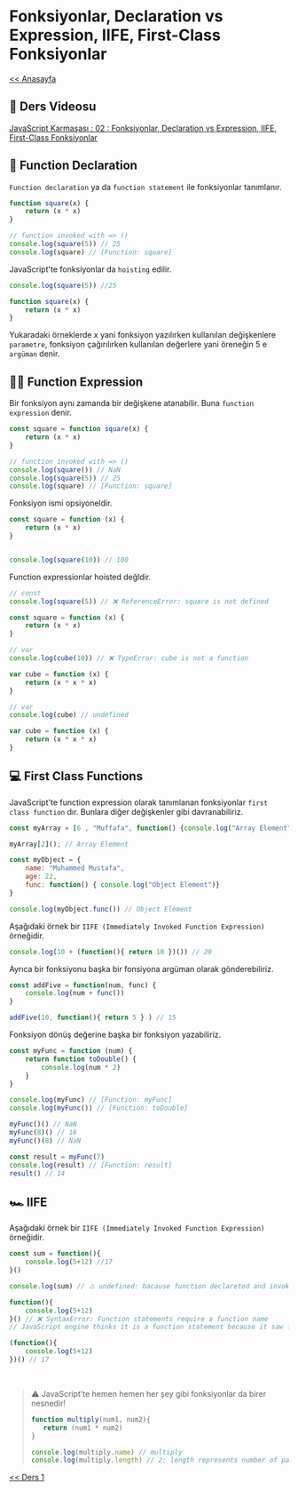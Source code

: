 # Fonksiyonlar, Declaration vs Expression, IIFE, First-Class Fonksiyonlar

[<< Anasayfa](../readme.md)

## 🔗 Ders Videosu

[JavaScript Karmaşası : 02 : Fonksiyonlar, Declaration vs Expression, IIFE, First-Class Fonksiyonlar](https://youtu.be/KO8aZFwtVwY)

## 🧮 Function Declaration

`Function declaration` ya da `function statement` ile fonksiyonlar tanımlanır.

```javascript
function square(x) {
    return (x * x)
}

// function invoked with => ()
console.log(square(5)) // 25
console.log(square) // [Function: square]
```

JavaScript'te fonksiyonlar da `hoisting` edilir.

```javascript
console.log(square(5)) //25

function square(x) {
    return (x * x)
}
```

Yukaradaki örneklerde x yani fonksiyon yazılırken kullanılan değişkenlere `parametre`, fonksiyon çağırılırken kullanılan değerlere yani öreneğin 5 e `argüman` denir.

## 🙎🏻 Function Expression

Bir fonksiyon aynı zamanda bir değişkene atanabilir. Buna `function expression` denir.

```javascript
const square = function square(x) {
    return (x * x)
}

// function invoked with => ()
console.log(square()) // NaN
console.log(square(5)) // 25
console.log(square) // [Function: square]
```

Fonksiyon ismi opsiyoneldir.

```javascript
const square = function (x) {
    return (x * x)
}


console.log(square(10)) // 100
```

Function expressionlar hoisted değldir.

```javascript
// const
console.log(square(5)) // ❌ ReferenceError: square is not defined

const square = function (x) {
    return (x * x)
}
```

```javascript
// var
console.log(cube(10)) // ❌ TypeError: cube is not a function

var cube = function (x) {
    return (x * x * x)
}
```

```javascript
// var
console.log(cube) // undefined

var cube = function (x) {
    return (x * x * x)
}
```

## 💻 First Class Functions

JavaScript'te function expression olarak tanımlanan fonksiyonlar `first class function` dır. Bunlara diğer değişkenler gibi davranabiliriz.

```javascript
const myArray = [6 , "Muffafa", function() {console.log("Array Element")}]

myArray[2](); // Array Element
```

```javascript
const myObject = {
    name: "Muhammed Mustafa",
    age: 22,
    func: function() { console.log("Object Element")}
}

console.log(myObject.func()) // Object Element
```

Aşağıdaki örnek bir `IIFE (Immediately Invoked Function Expression)` örneğidir.

```javascript
console.log(10 + (function(){ return 10 })()) // 20
```

Ayrıca bir fonksiyonu başka bir fonsiyona argüman olarak gönderebiliriz.

```javascript
const addFive = function(num, func) {
    console.log(num + func())
}

addFive(10, function(){ return 5 } ) // 15
```

Fonksiyon dönüş değerine başka bir fonksiyon yazabiliriz.

```javascript
const myFunc = function (num) {
    return function toDouble() {
        console.log(num * 2)
    }
}

console.log(myFunc) // [Function: myFunc]
console.log(myFunc()) // [Function: toDouble]

myFunc()() // NaN
myFunc(8)() // 16
myFunc()(8) // NaN

const result = myFunc(7)
console.log(result) // [Function: result]
result() // 14
```

## 🏎️ IIFE

Aşağıdaki örnek bir `IIFE (Immediately Invoked Function Expression)` örneğidir.

```javascript
const sum = function(){
    console.log(5+12) //17
}() 

console.log(sum) // ⚠️ undefined: bacause function declareted and invoked immediately
```

```javascript
function(){
    console.log(5+12)
}() // ❌ SyntaxError: Function statements require a function name
// JavaScript engine thinks it is a function statement because it saw function keyword first
```

```javascript
(function(){
    console.log(5+12)
})() // 17
```

<br>

> ⚠️ JavaScript'te hemen hemen her şey gibi fonksiyonlar da birer nesnedir!
>
> ```javascript
> function multiply(num1, num2){
>    return (num1 * num2)
> }
>
> console.log(multiply.name) // multiply
> console.log(multiply.length) // 2: length represents number of parameters
> ```
>

[<< Ders 1](../01/readme.md)